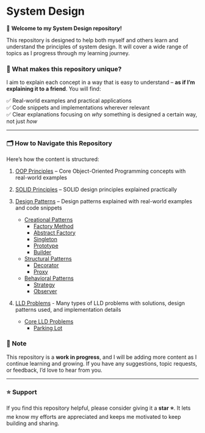 # System Design

👋 **Welcome to my System Design repository!**

This repository is designed to help both myself and others learn and understand the principles of system design. It will cover a wide range of topics as I progress through my learning journey.

### 🌟 What makes this repository unique?

I aim to explain each concept in a way that is easy to understand – **as if I’m explaining it to a friend**. You will find:

✅ Real-world examples and practical applications  
✅ Code snippets and implementations wherever relevant  
✅ Clear explanations focusing on _why_ something is designed a certain way, not just _how_

---

### 🗂️ **How to Navigate this Repository**

Here’s how the content is structured:

1. [OOP Principles](01_OOP_Principles/README.md) – Core Object-Oriented Programming concepts with real-world examples
2. [SOLID Principles](02_SOLID_Principles/README.md) – SOLID design principles explained practically
3. [Design Patterns](03_Design_Patterns/README.md) – Design patterns explained with real-world examples and code snippets

   - [Creational Patterns](03_Design_Patterns/Creational/README.md)
     - [Factory Method](03_Design_Patterns/Creational/Factory/README.md)
     - [Abstract Factory](03_Design_Patterns/Creational/Abstract_Factory/README.md)
     - [Singleton](03_Design_Patterns/Creational/Singleton/README.md)
     - [Prototype](03_Design_Patterns/Creational/Prototype/README.md)
     - [Builder](03_Design_Patterns/Creational/Builder/README.md)
   - [Structural Patterns](03_Design_Patterns/Structural/README.md)
     - [Decorator](03_Design_Patterns/Structural/Decorator/README.md)
     - [Proxy](03_Design_Patterns/Structural/Proxy/README.md)
   - [Behavioral Patterns](03_Design_Patterns/Behavioral/README.md)
     - [Strategy](03_Design_Patterns/Behavioral/Strategy/README.md)
     - [Observer](03_Design_Patterns/Behavioral/Observer/README.md)

4. [LLD Problems](./LLD_Problems/) - Many types of LLD problems with solutions, design patterns used, and implementation details
   - [Core LLD Problems](./LLD_Problems/Core/README.md)
     - [Parking Lot](./LLD_Problems/Core/Parking_Lot/README.md)

### 🚀 Note

This repository is a **work in progress**, and I will be adding more content as I continue learning and growing. If you have any suggestions, topic requests, or feedback, I’d love to hear from you.

---

### ⭐ Support

If you find this repository helpful, please consider giving it a **star ⭐**. It lets me know my efforts are appreciated and keeps me motivated to keep building and sharing.
